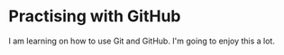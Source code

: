 # Practising with GitHub

I am learning on how to use Git and GitHub. I'm going to enjoy this a lot. 
